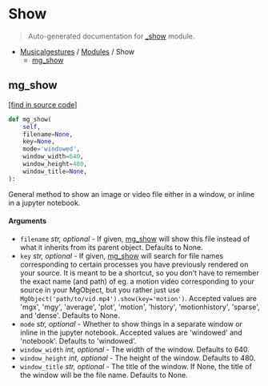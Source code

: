 # Show

> Auto-generated documentation for [_show](https://github.com/fourMs/MGT-python/blob/master/musicalgestures/_show.py) module.

- [Musicalgestures](README.md#musicalgestures-index) / [Modules](MODULES.md#musicalgestures-modules) / Show
    - [mg_show](#mg_show)

## mg_show

[[find in source code]](https://github.com/fourMs/MGT-python/blob/master/musicalgestures/_show.py#L9)

```python
def mg_show(
    self,
    filename=None,
    key=None,
    mode='windowed',
    window_width=640,
    window_height=480,
    window_title=None,
):
```

General method to show an image or video file either in a window, or inline in a jupyter notebook.

#### Arguments

- `filename` *str, optional* - If given, [mg_show](#mg_show) will show this file instead of what it inherits from its parent object. Defaults to None.
- `key` *str, optional* - If given, [mg_show](#mg_show) will search for file names corresponding to certain processes you have previously rendered on your source. It is meant to be a shortcut, so you don't have to remember the exact name (and path) of eg. a motion video corresponding to your source in your MgObject, but you rather just use `MgObject('path/to/vid.mp4').show(key='motion')`. Accepted values are 'mgx', 'mgy', 'average', 'plot', 'motion', 'history', 'motionhistory', 'sparse', and 'dense'. Defaults to None.
- `mode` *str, optional* - Whether to show things in a separate window or inline in the jupyter notebook. Accepted values are 'windowed' and 'notebook'. Defaults to 'windowed'.
- `window_width` *int, optional* - The width of the window. Defaults to 640.
- `window_height` *int, optional* - The height of the window. Defaults to 480.
- `window_title` *str, optional* - The title of the window. If None, the title of the window will be the file name. Defaults to None.
